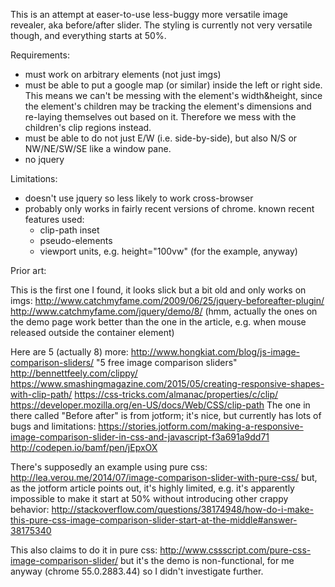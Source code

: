 This is an attempt at easer-to-use less-buggy more versatile image revealer, aka before/after slider.
The styling is currently not very versatile though, and everything starts at 50%.

Requirements:
  - must work on arbitrary elements (not just imgs)
  - must be able to put a google map (or similar) inside the left or right side.
        This means we can't be messing with the element's width&height,
        since the element's children may be tracking the element's dimensions and re-laying themselves out based on it.
        Therefore we mess with the children's clip regions instead.
  - must be able to do not just E/W (i.e. side-by-side), but also N/S or NW/NE/SW/SE like a window pane.
  - no jquery

Limitations:
  - doesn't use jquery so less likely to work cross-browser
  - probably only works in fairly recent versions of chrome.
    known recent features used:
      - clip-path inset
      - pseudo-elements
      - viewport units, e.g. height="100vw"  (for the example, anyway)

Prior art:

   This is the first one I found, it looks slick but a bit old
   and only works on imgs:
     http://www.catchmyfame.com/2009/06/25/jquery-beforeafter-plugin/
     http://www.catchmyfame.com/jquery/demo/8/
   (hmm, actually the ones on the demo page work better than
   the one in the article, e.g. when mouse released outside the container element)

   Here are 5 (actually 8) more:
     http://www.hongkiat.com/blog/js-image-comparison-sliders/ "5 free image comparison sliders"
     http://bennettfeely.com/clippy/
     https://www.smashingmagazine.com/2015/05/creating-responsive-shapes-with-clip-path/
     https://css-tricks.com/almanac/properties/c/clip/
     https://developer.mozilla.org/en-US/docs/Web/CSS/clip-path
   The one in there called "Before after" is from jotform;
   it's nice, but currently has lots of bugs and limitations:
     https://stories.jotform.com/making-a-responsive-image-comparison-slider-in-css-and-javascript-f3a691a9dd71
     http://codepen.io/bamf/pen/jEpxOX

   There's supposedly an example using pure css:
     http://lea.verou.me/2014/07/image-comparison-slider-with-pure-css/
   but, as the jotform article points out, it's highly limited,
   e.g. it's apparently impossible to make it start at 50%
   without introducing other crappy behavior:
     http://stackoverflow.com/questions/38174948/how-do-i-make-this-pure-css-image-comparison-slider-start-at-the-middle#answer-38175340

   This also claims to do it in pure css:
     http://www.cssscript.com/pure-css-image-comparison-slider/
   but it's the demo is non-functional, for me anyway (chrome 55.0.2883.44)
   so I didn't investigate further.
